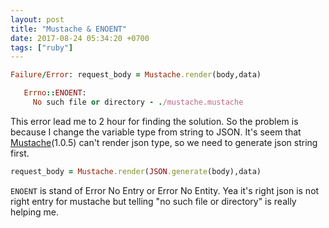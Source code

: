 ```yaml
---
layout: post
title: "Mustache & ENOENT"
date: 2017-08-24 05:34:20 +0700
tags: ["ruby"]
---
```


```ruby
Failure/Error: request_body = Mustache.render(body,data)

   Errno::ENOENT:
     No such file or directory - ./mustache.mustache
```

This error lead me to 2 hour for finding the solution. So the problem is because I change the variable type from string to JSON. It's seem that [Mustache](https://github.com/mustache/mustache)(1.0.5) can't render json type, so we need to generate json string first.

```ruby
request_body = Mustache.render(JSON.generate(body),data)
```

`ENOENT` is stand of Error No Entry or Error No Entity. Yea it's right json is not right entry for mustache but telling "no such file or directory" is really helping me.
